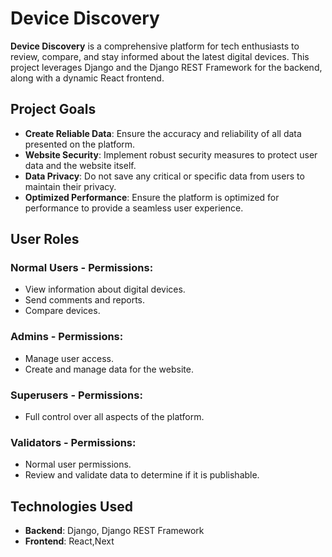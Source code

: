 # Device Discovery 
**Device Discovery** is a comprehensive platform for tech enthusiasts to review, compare, and stay informed about the latest digital devices. This project leverages Django and the Django REST Framework for the backend, along with a dynamic React frontend.

## Project Goals 
- **Create Reliable Data**: Ensure the accuracy and reliability of all data presented on the platform.
- **Website Security**: Implement robust security measures to protect user data and the website itself.
- **Data Privacy**: Do not save any critical or specific data from users to maintain their privacy.
- **Optimized Performance**: Ensure the platform is optimized for performance to provide a seamless user experience.

## User Roles 
### Normal Users - **Permissions**: 
 - View information about digital devices.
- Send comments and reports.
- Compare devices. 
### Admins - **Permissions**: 
- Manage user access.
- Create and manage data for the website. 
### Superusers - **Permissions**: 
- Full control over all aspects of the platform. 
### Validators - **Permissions**: 
- Normal user permissions.
- Review and validate data to determine if it is publishable.
## Technologies Used 
- **Backend**: Django, Django REST Framework
- **Frontend**: React,Next 
